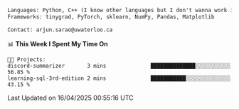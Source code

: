 ```txt
Languages: Python, C++ (I know other languages but I don't wanna work in em)
Frameworks: tinygrad, PyTorch, sklearn, NumPy, Pandas, Matplotlib

Contact: arjun.sarao@uwaterloo.ca
```

<!--START_SECTION:waka-->
📊 **This Week I Spent My Time On** 

```text
🐱‍💻 Projects: 
discord-summarizer       3 mins              ██████████████░░░░░░░░░░░   56.85 % 
learning-sql-3rd-edition 2 mins              ███████████░░░░░░░░░░░░░░   43.15 % 
```


 Last Updated on 16/04/2025 00:55:16 UTC
<!--END_SECTION:waka-->
